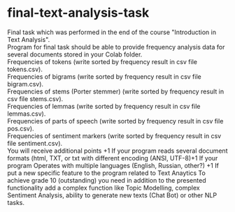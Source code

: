 # final-text-analysis-task
Final task which was performed in the end of the course "Introduction in Text Analysis".  
Program for final task should be able to provide frequency analysis data for several documents stored in your Colab folder.      
Frequencies of tokens (write sorted by frequency result in csv file tokens.csv).  
Frequencies of bigrams (write sorted by frequency result in csv file bigram.csv).  
Frequencies of stems (Porter stemmer) (write sorted by frequency result in csv file stems.csv).   
Frequencies of lemmas (write sorted by frequency result in csv file lemmas.csv).  
Frequencies of parts of speech (write sorted by frequency result in csv file pos.csv).   
Frequencies of sentiment markers (write sorted by frequency result in csv file sentiment.csv).   
You will receive additional points +1 If your program reads several document formats (html, TXT, or txt with different encoding (ANSI, UTF-8)+1 If your program Operates with multiple languages (English, Russian, other?) +1 If put a new specific feature to the program related to Text Anaytics To achieve grade 10 (outstanding) you need in addition to the presented functionality add a complex function like Topic Modelling, complex Sentiment Analysis, ability to generate new texts (Chat Bot) or other NLP tasks.  
